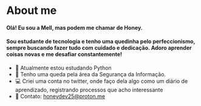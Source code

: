 # About me

#### Olá! Eu sou a Mell, mas podem me chamar de Honey.
#### Sou estudante de tecnologia e tenho uma quedinha pelo perfeccionismo, sempre buscando fazer tudo com cuidado e dedicação. Adoro aprender coisas novas e me desafiar constantemente!

- 🌱 Atualmente estou estudando Python
- 🔐 Tenho uma queda pela área da Segurança da Informação.
- 💻 Criei uma conta no twitter, onde faço dela algo como um diário de aprendizado, registrando processos que acho interessante
- 📩 Contato: honeydev25@proton.me
